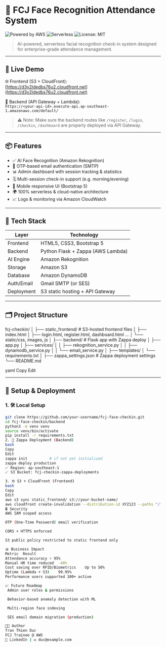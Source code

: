 # 🧠 FCJ Face Recognition Attendance System

![Powered by AWS](https://img.shields.io/badge/Built%20with-AWS-orange?logo=amazonaws)
![Serverless](https://img.shields.io/badge/Serverless-Lambda-blue?logo=awslambda)
![License: MIT](https://img.shields.io/badge/License-MIT-green)

> AI-powered, serverless facial recognition check-in system designed for enterprise-grade attendance management.

---

## 🚀 Live Demo

🌐 Frontend (S3 + CloudFront):  
[https://d3v2ldedbs76u2.cloudfront.net](https://d3v2ldedbs76u2.cloudfront.net)

🔐 Backend (API Gateway + Lambda):  
`https://<your-api-id>.execute-api.ap-southeast-1.amazonaws.com/default/`

> ⚠️ Note: Make sure the backend routes like `/register`, `/login`, `/checkin`, `/dashboard` are properly deployed via API Gateway.

---

## 📦 Features

- ✅ AI Face Recognition (Amazon Rekognition)
- 🔐 OTP-based email authentication (SMTP)
- 📊 Admin dashboard with session tracking & statistics
- 🗓️ Multi-session check-in support (e.g. morning/evening)
- 📱 Mobile responsive UI (Bootstrap 5)
- 🌍 100% serverless & cloud-native architecture
- 📈 Logs & monitoring via Amazon CloudWatch

---

## 🧩 Tech Stack

| Layer       | Technology             |
|-------------|------------------------|
| Frontend    | HTML5, CSS3, Bootstrap 5 |
| Backend     | Python Flask + Zappa (AWS Lambda) |
| AI Engine   | Amazon Rekognition     |
| Storage     | Amazon S3              |
| Database    | Amazon DynamoDB        |
| Auth/Email  | Gmail SMTP (or SES)    |
| Deployment  | S3 static hosting + API Gateway |

---

## 🗂️ Project Structure

fcj-checkin/
│
├── static_frontend/ # S3-hosted frontend files
│ ├── index.html
│ ├── login.html, register.html, dashboard.html ...
│ └── static/css, images, js
│
├── backend/ # Flask app with Zappa deploy
│ ├── app.py
│ ├── services/
│ │ ├── rekognition_service.py
│ │ ├── dynamodb_service.py
│ │ └── email_service.py
│ ├── templates/
│ └── requirements.txt
│
├── zappa_settings.json # Zappa deployment settings
└── README.md

yaml
Copy
Edit

---

## 🔧 Setup & Deployment

### 1. 🛠 Local Setup

```bash
git clone https://github.com/your-username/fcj-face-checkin.git
cd fcj-face-checkin/backend
python3 -m venv venv
source venv/bin/activate
pip install -r requirements.txt
2. 🚀 Zappa Deployment (Backend)
bash
Copy
Edit
zappa init          # if not yet initialized
zappa deploy production
✅ Region: ap-southeast-1
✅ S3 Bucket: fcj-checkin-zappa-deployments

3. 🌐 S3 + CloudFront (Frontend)
bash
Copy
Edit
aws s3 sync static_frontend/ s3://your-bucket-name/
aws cloudfront create-invalidation --distribution-id XYZ123 --paths "/*"
🔒 Security
AWS IAM scoped access

OTP (One-Time Password) email verification

CORS + HTTPS enforced

S3 public policy restricted to static frontend only

📊 Business Impact
Metric	Result
Attendance accuracy	> 95%
Manual HR time reduced	-40%
Cost saving over RFID/Biometrics	Up to 50%
Uptime (Lambda + S3)	99.95%
Performance users supported	100+ active

📈 Future Roadmap
 Admin user roles & permissions

 Behavior-based anomaly detection with ML

 Multi-region face indexing

 SES email domain migration (production)

🧑‍💻 Author
Tran Thien Duc
FCJ Trainee @ AWS
💼 LinkedIn | ✉️ duc@example.com

